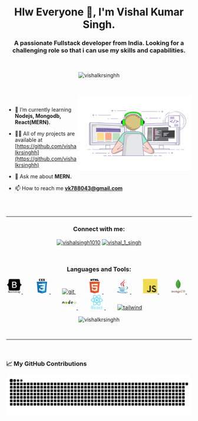 <h1 align="center">Hlw Everyone 👋, I'm Vishal Kumar Singh.</h1>
<h3 align="center">A passionate Fullstack developer from India. Looking for a challenging role so that i can use my skills and capabilities.</h3>
<br>
<p align="center"> <img align="center" src="https://komarev.com/ghpvc/?username=vishalkrsinghh&label=Profile%20views&color=0e75b6&style=flat" alt="vishalkrsinghh" /> </p>
<br>

<img align="right" alt="Code" width="310" height="205" src="vsgif.gif"><br>

- 🌱 I’m currently learning **Nodejs, Mongodb, React(MERN).**

- 👨‍💻 All of my projects are available at [https://github.com/vishalkrsinghh](https://github.com/vishalkrsinghh)

- 💬 Ask me about **MERN.**

- 📫 How to reach me **vk788043@gmail.com**
<br>
<br>
<hr>
<h3 align="center">Connect with me:</h3>
<p align="center">
<a href="https://linkedin.com/in/vishalsingh1010" target="blank"><img align="center" src="https://raw.githubusercontent.com/rahuldkjain/github-profile-readme-generator/master/src/images/icons/Social/linked-in-alt.svg" alt="vishalsingh1010" height="30" width="40" /></a>
<a href="https://www.leetcode.com/vishal_1_singh" target="blank"><img align="center" src="https://raw.githubusercontent.com/rahuldkjain/github-profile-readme-generator/master/src/images/icons/Social/leet-code.svg" alt="vishal_1_singh" height="30" width="40" /></a>
</p>
<br>
<h3 align="center">Languages and Tools:</h3>
<p align="center"> <a href="https://getbootstrap.com" target="_blank" rel="noreferrer"> <img src="https://raw.githubusercontent.com/devicons/devicon/master/icons/bootstrap/bootstrap-plain-wordmark.svg" alt="bootstrap" width="40" height="40"/> </a> &nbsp; &nbsp; &nbsp; &nbsp; <a href="https://www.w3schools.com/css/" target="_blank" rel="noreferrer"> <img src="https://raw.githubusercontent.com/devicons/devicon/master/icons/css3/css3-original-wordmark.svg" alt="css3" width="40" height="40"/> </a> &nbsp; &nbsp; &nbsp; &nbsp; <a href="https://git-scm.com/" target="_blank" rel="noreferrer"> <img src="https://www.vectorlogo.zone/logos/git-scm/git-scm-icon.svg" alt="git" width="40" height="40"/> </a> &nbsp; &nbsp; &nbsp; &nbsp; <a href="https://www.w3.org/html/" target="_blank" rel="noreferrer"> <img src="https://raw.githubusercontent.com/devicons/devicon/master/icons/html5/html5-original-wordmark.svg" alt="html5" width="40" height="40"/> </a> &nbsp; &nbsp; &nbsp; &nbsp; <a href="https://www.java.com" target="_blank" rel="noreferrer"> <img src="https://raw.githubusercontent.com/devicons/devicon/master/icons/java/java-original.svg" alt="java" width="40" height="40"/> </a> &nbsp; &nbsp; &nbsp; &nbsp; <a href="https://developer.mozilla.org/en-US/docs/Web/JavaScript" target="_blank" rel="noreferrer"> <img src="https://raw.githubusercontent.com/devicons/devicon/master/icons/javascript/javascript-original.svg" alt="javascript" width="40" height="40"/> </a> &nbsp; &nbsp; &nbsp; &nbsp; <a href="https://www.mongodb.com/" target="_blank" rel="noreferrer"> <img src="https://raw.githubusercontent.com/devicons/devicon/master/icons/mongodb/mongodb-original-wordmark.svg" alt="mongodb" width="40" height="40"/> </a> &nbsp; &nbsp; &nbsp; &nbsp; <a href="https://nodejs.org" target="_blank" rel="noreferrer"> <img src="https://raw.githubusercontent.com/devicons/devicon/master/icons/nodejs/nodejs-original-wordmark.svg" alt="nodejs" width="40" height="40"/> </a> &nbsp; &nbsp; &nbsp; &nbsp; <a href="https://reactjs.org/" target="_blank" rel="noreferrer"> <img src="https://raw.githubusercontent.com/devicons/devicon/master/icons/react/react-original-wordmark.svg" alt="react" width="40" height="40"/> </a> &nbsp; &nbsp; &nbsp; &nbsp; <a href="https://tailwindcss.com/" target="_blank" rel="noreferrer"> <img src="https://www.vectorlogo.zone/logos/tailwindcss/tailwindcss-icon.svg" alt="tailwind" width="40" height="40"/> </a> </p>

<p align="center"><img align="center" src="https://github-readme-stats.vercel.app/api/top-langs?username=vishalkrsinghh&show_icons=true&locale=en&layout=compact" alt="vishalkrsinghh" /></p><br><hr><br>

### 📈 My GitHub Contributions
![Snake animation](https://github.com/vishalkrsinghh/vishalkrsinghh/blob/output/github-contribution-grid-snake.svg)
